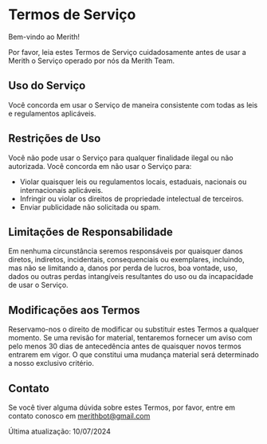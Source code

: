 # Termos de Serviço

Bem-vindo ao Merith!

Por favor, leia estes Termos de Serviço cuidadosamente antes de usar a Merith o Serviço operado por nós da Merith Team.

## Uso do Serviço
Você concorda em usar o Serviço de maneira consistente com todas as leis e regulamentos aplicáveis.

## Restrições de Uso
Você não pode usar o Serviço para qualquer finalidade ilegal ou não autorizada. Você concorda em não usar o Serviço para:

- Violar quaisquer leis ou regulamentos locais, estaduais, nacionais ou internacionais aplicáveis.
- Infringir ou violar os direitos de propriedade intelectual de terceiros.
- Enviar publicidade não solicitada ou spam.

## Limitações de Responsabilidade
Em nenhuma circunstância seremos responsáveis por quaisquer danos diretos, indiretos, incidentais, consequenciais ou exemplares, incluindo, mas não se limitando a, danos por perda de lucros, boa vontade, uso, dados ou outras perdas intangíveis resultantes do uso ou da incapacidade de usar o Serviço.

## Modificações aos Termos
Reservamo-nos o direito de modificar ou substituir estes Termos a qualquer momento. Se uma revisão for material, tentaremos fornecer um aviso com pelo menos 30 dias de antecedência antes de quaisquer novos termos entrarem em vigor. O que constitui uma mudança material será determinado a nosso exclusivo critério.

## Contato
Se você tiver alguma dúvida sobre estes Termos, por favor, entre em contato conosco em merithbot@gmail.com

Última atualização: 10/07/2024
